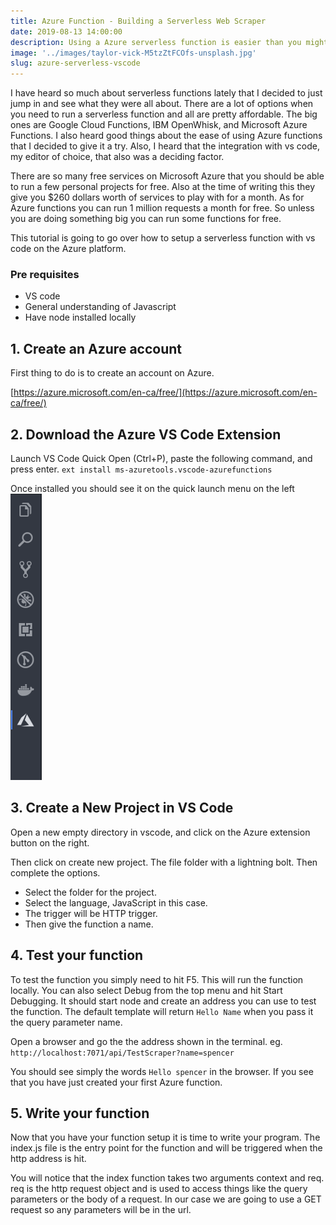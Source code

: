 ```yaml
---
title: Azure Function - Building a Serverless Web Scraper
date: 2019-08-13 14:00:00
description: Using a Azure serverless function is easier than you might think. This is an example of how to create a serverless function on Azure through vs code
image: '../images/taylor-vick-M5tzZtFCOfs-unsplash.jpg'
slug: azure-serverless-vscode
---
```


I have heard so much about serverless functions lately that I decided to just jump in and see what they were all about. There are a lot of options when you need to run a serverless function and all are pretty affordable. The big ones are Google Cloud Functions, IBM OpenWhisk, and Microsoft Azure Functions. I also heard good things about the ease of using Azure functions that I decided to give it a try. Also, I heard that the integration with vs code, my editor of choice, that also was a deciding factor. 

There are so many free services on Microsoft Azure that you should be able to run a few personal projects for free. Also at the time of writing this they give you $260 dollars worth of services to play with for a month. As for Azure functions you can run 1 million requests a month for free. So unless you are doing something big you can run some functions for free.

This tutorial is going to go over how to setup a serverless function with vs code on the Azure platform.

### Pre requisites

* VS code
* General understanding of Javascript
* Have node installed locally

## 1. Create an Azure account

First thing to do is to create an account on Azure. 

[https://azure.microsoft.com/en-ca/free/](https://azure.microsoft.com/en-ca/free/)

## 2. Download the Azure VS Code Extension

Launch VS Code Quick Open (Ctrl+P), paste the following command, and press enter.
`ext install ms-azuretools.vscode-azurefunctions`

Once installed you should see it on the quick launch menu on the left
![vscode launcher](../images/azure-extension.png)

## 3. Create a New Project in VS Code

Open a new empty directory in vscode, and click on the Azure extension button on the right.

Then click on create new project. The file folder with a lightning bolt. Then complete the options. 

* Select the folder for the project.
* Select the language, JavaScript in this case.
* The trigger will be HTTP trigger.
* Then give the function a name.

## 4. Test your function

To test the function you simply need to hit F5. This will run the function locally. You can also select Debug from the top menu and hit Start Debugging. It should start node and create an address you can use to test the function. The default template will return `Hello Name` when you pass it the query parameter name.

Open a browser and go the the address shown in the terminal.
eg. `http://localhost:7071/api/TestScraper?name=spencer`

You should see simply the words `Hello spencer` in the browser. If you see that you have just created your first Azure function.

## 5. Write your function

Now that you have your function setup it is time to write your program. The index.js file is the entry point for the function and will be triggered when the http address is hit.

You will notice that the index function takes two arguments context and req. req is the http request object and is used to access things like the query parameters or the body of a request. In our case we are going to use a GET request so any parameters will be in the url.

